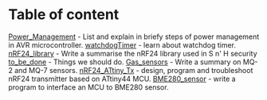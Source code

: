 # Table of content

[Power_Management](Power_Management) - List and explain in briefy steps of power management in AVR microcontroller.
[watchdogTimer](watchdogTimer) - learn about watchdog timer.  
[nRF24_library](nRF24_library) -  Write a summarise the nRF24 library used in S n' H security
[to_be_done](to_be_done) - Things we should do.
[Gas_sensors](Gas_sensors) - Write a summary on MQ-2 and MQ-7 sensors.
[nRF24_ATtiny_Tx](nRF24_ATtiny_Tx) - design, program and troubleshoot nRF24 transmitter based on ATtiny44 MCU.
[BME280_sensor](BME280_sensor) - write a program to interface an MCU to BME280 sensor.
